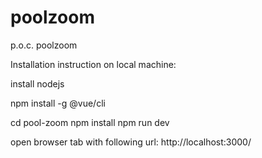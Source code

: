 # poolzoom
p.o.c. poolzoom

Installation instruction on local machine:

install nodejs

npm install -g @vue/cli

cd pool-zoom
  npm install
  npm run dev
  
open browser tab with following url:
http://localhost:3000/